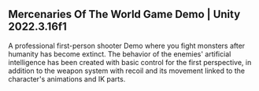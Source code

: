 ## Mercenaries Of The World Game Demo | Unity 2022.3.16f1

A professional first-person shooter Demo where you fight monsters after humanity has become extinct.
The behavior of the enemies' artificial intelligence has been created with basic control for the first perspective, in addition to the weapon system with recoil and its movement linked to the character's animations and IK parts.
